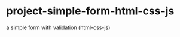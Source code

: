 # project-simple-form-html-css-js
a simple form with validation (html-css-js)


<a href="mediafire.com/view/564mqwfjh51l62m/screencapture-file-www-test-js-01-index-html-2021-04-29-18_13_04.png/file"></a>
